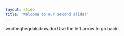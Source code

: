 ```yaml
---
layout: slide
title: "Welcome to our second slide!"
---
```

wudheqheqdakjdiowjdoi
Use the left arrow to go back!
